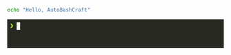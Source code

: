 <!--@abc: config({"asciinema":{"rows": 3, "cols": 60 }}) -->

<!--@abc: exec() -->
```bash
echo "Hello, AutoBashCraft"
```

<img src="assets/exec_test_1.gif" />